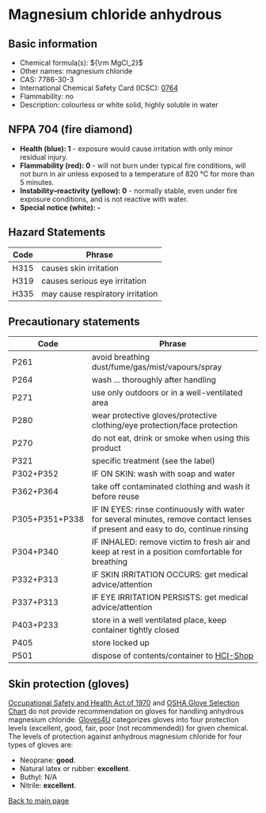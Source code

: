 # Magnesium chloride anhydrous

## Basic information

- Chemical formula(s): ${\rm MgCl_2}$
- Other names: magnesium chloride
- CAS: 7786-30-3
- International Chemical Safety Card (ICSC): [0764](https://inchem.org/documents/icsc/icsc/eics0764.htm)
- Flammability: no
- Description: colourless or white solid, highly soluble in water

## NFPA 704 (fire diamond)

- **Health (blue): 1** - exposure would cause irritation with only minor residual injury.
- **Flammability (red): 0** - will not burn under typical fire conditions, will not burn in air unless exposed to a temperature of 820 °C for more than 5 minutes.
- **Instability–reactivity (yellow): 0** - normally stable, even under fire exposure conditions, and is not reactive with water.
- **Special notice (white): -**

## Hazard Statements

| Code | Phrase                           |
| ---- | -------------------------------- |
| H315 | causes skin irritation           | 
| H319 | causes serious eye irritation    |
| H335 | may cause respiratory irritation |

## Precautionary statements

| Code           | Phrase                                                                                                                           |
| -------------- | -------------------------------------------------------------------------------------------------------------------------------- |
| P261           | avoid breathing dust/fume/gas/mist/vapours/spray                                                                                 |
| P264           | wash ... thoroughly after handling                                                                                               |
| P271           | use only outdoors or in a well-ventilated area                                                                                   |
| P280           | wear protective gloves/protective clothing/eye protection/face protection                                                        |
| P270           | do not eat, drink or smoke when using this product                                                                               |
| P321           | specific treatment (see the label)                                                                                               |
| P302+P352      | IF ON SKIN: wash with soap and water                                                                                             |
| P362+P364      | take off contaminated clothing and wash it before reuse                                                                          |
| P305+P351+P338 | IF IN EYES: rinse continuously with water for several minutes, remove contact lenses if present and easy to do, continue rinsing |
| P304+P340      | IF INHALED: remove victim to fresh air and keep at rest in a position comfortable for breathing                                  |
| P332+P313      | IF SKIN IRRITATION OCCURS: get medical advice/attention                                                                          |
| P337+P313      | IF EYE IRRITATION PERSISTS: get medical advice/attention                                                                         |
| P403+P233      | store in a well ventilated place, keep container tightly closed                                                                  |
| P405           | store locked up                                                                                                                  |
| P501           | dispose of contents/container to [HCI-Shop](https://hci-shop.ethz.ch/en/)                                                        |

## Skin protection (gloves)

[Occupational Safety and Health Act of 1970](https://www.osha.gov/sites/default/files/publications/osha3151.pdf) and [OSHA Glove Selection Chart](https://safety.fsu.edu/safety_manual/OSHA%20Glove%20Selection%20Chart.pdf) do not provide recommendation on gloves for handling anhydrous magnesium chloride. [Gloves4U](https://www.gloves4u.eu/x/Chemical%20Resistant%20Chart%20-%20final%20(5).pdf) categorizes gloves into four protection levels (excellent, good, fair, poor (not recommended)) for given chemical. The levels of protection against anhydrous magnesium chloride for four types of gloves are:

- Neoprane: **good**.
- Natural latex or rubber: **excellent**.
- Buthyl: N/A
- Nitrile: **excellent**.

[Back to main page](https://github.com/Global-Health-Engineering/wet-lab-chemicals)
